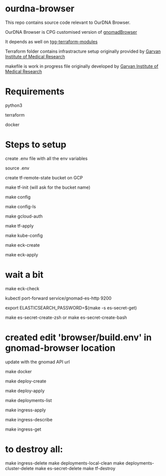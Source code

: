 # ourdna-browser

This repo contains source code relevant to OurDNA Browser.

OurDNA Browser is CPG customised version of [gnomadBrowser](https://github.com/populationgenomics/gnomad-browser)

It depends as well on [tgg-terraform-modules](https://github.com/populationgenomics/tgg-terraform-modules)

Terraform folder contains infrastracture setup originally provided by [Garvan Institute of Medical Research](https://github.com/Garvan-Data-Science-Platform/gnomad-browser/tree/autism-crc-coverage/terraform)

makefile is work in progress file originally developed by [Garvan Institute of Medical Research](https://github.com/Garvan-Data-Science-Platform/gnomad-browser/blob/autism-crc-coverage/makefile)

# Requirements

python3

terraform

docker

# Steps to setup

create .env file with all the env variables

source .env

create tf-remote-state bucket on GCP

make tf-init (will ask for the bucket name)

make config

make config-ls

make gcloud-auth

make tf-apply

make kube-config

make eck-create

make eck-apply

# wait a bit

make eck-check

kubectl port-forward service/gnomad-es-http 9200

export ELASTICSEARCH_PASSWORD=$(make -s es-secret-get)

make es-secret-create-zsh
or make es-secret-create-bash

# created edit 'browser/build.env' in gnomad-browser location
update with the gnomad API url

make docker

make deploy-create

make deploy-apply

make deployments-list

make ingress-apply

make ingress-describe

make ingress-get




# to destroy all:
make ingress-delete
make deployments-local-clean
make deployments-cluster-delete
make es-secret-delete
make tf-destroy

